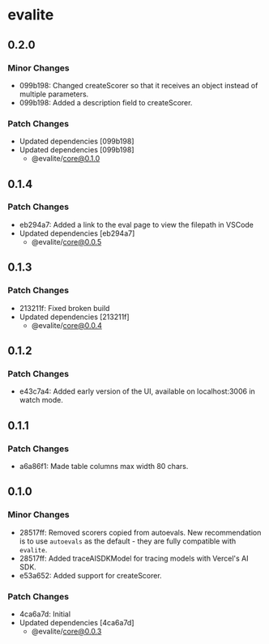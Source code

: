 # evalite

## 0.2.0

### Minor Changes

- 099b198: Changed createScorer so that it receives an object instead of multiple parameters.
- 099b198: Added a description field to createScorer.

### Patch Changes

- Updated dependencies [099b198]
- Updated dependencies [099b198]
  - @evalite/core@0.1.0

## 0.1.4

### Patch Changes

- eb294a7: Added a link to the eval page to view the filepath in VSCode
- Updated dependencies [eb294a7]
  - @evalite/core@0.0.5

## 0.1.3

### Patch Changes

- 213211f: Fixed broken build
- Updated dependencies [213211f]
  - @evalite/core@0.0.4

## 0.1.2

### Patch Changes

- e43c7a4: Added early version of the UI, available on localhost:3006 in watch mode.

## 0.1.1

### Patch Changes

- a6a86f1: Made table columns max width 80 chars.

## 0.1.0

### Minor Changes

- 28517ff: Removed scorers copied from autoevals. New recommendation is to use `autoevals` as the default - they are fully compatible with `evalite`.
- 28517ff: Added traceAISDKModel for tracing models with Vercel's AI SDK.
- e53a652: Added support for createScorer.

### Patch Changes

- 4ca6a7d: Initial
- Updated dependencies [4ca6a7d]
  - @evalite/core@0.0.3
